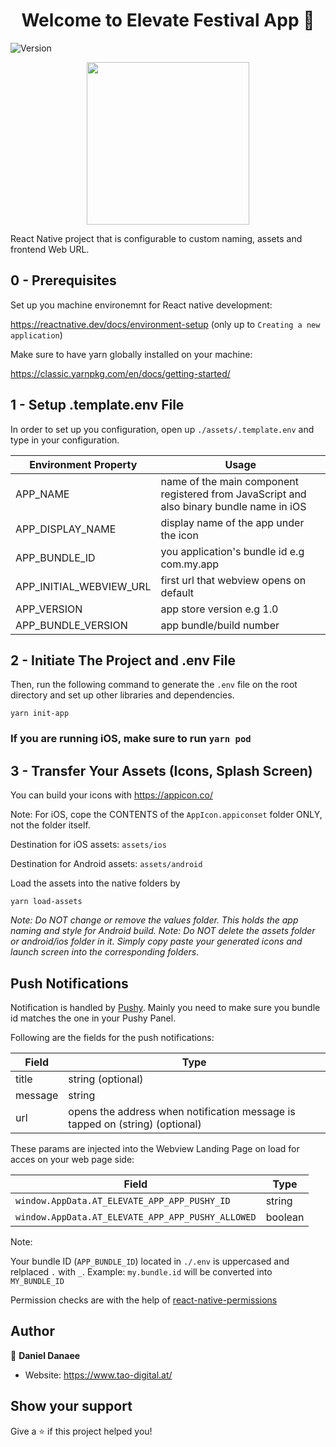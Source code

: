 <h1 align="center">Welcome to Elevate Festival App 🎉</h1>

<p>

<img  alt="Version"  src="https://img.shields.io/badge/version-1.0-blue.svg?cacheSeconds=2592000" />

</p>

<p align="center">
  <img width="260"   src="https://www.oeticket.com/obj/media/AT-eventim/galery/222x222/e/elevate-festival-tickets-m.jpg" >
</p>

React Native project that is configurable to custom naming, assets and frontend Web URL.

## 0 - Prerequisites

Set up you machine environemnt for React native development:

https://reactnative.dev/docs/environment-setup (only up to `Creating a new application`)

Make sure to have yarn globally installed on your machine:

https://classic.yarnpkg.com/en/docs/getting-started/

## 1 - Setup .template.env File

In order to set up you configuration, open up `./assets/.template.env` and type in your configuration.

| Environment Property    | Usage                                                                                    |
| ----------------------- | ---------------------------------------------------------------------------------------- |
| APP_NAME                | name of the main component registered from JavaScript and also binary bundle name in iOS |
| APP_DISPLAY_NAME        | display name of the app under the icon                                                   |
| APP_BUNDLE_ID           | you application's bundle id e.g com.my.app                                               |
| APP_INITIAL_WEBVIEW_URL | first url that webview opens on default                                                  |
| APP_VERSION             | app store version e.g 1.0                                                                |
| APP_BUNDLE_VERSION      | app bundle/build number                                                                  |

## 2 - Initiate The Project and .env File

Then, run the following command to generate the `.env` file on the root directory and set up other libraries and dependencies.

`yarn init-app`

### If you are running iOS, make sure to run `yarn pod`

## 3 - Transfer Your Assets (Icons, Splash Screen)

You can build your icons with https://appicon.co/

Note: For iOS, cope the CONTENTS of the `AppIcon.appiconset` folder ONLY, not the folder itself.

Destination for iOS assets: `assets/ios`

Destination for Android assets: `assets/android`

Load the assets into the native folders by

`yarn load-assets`

_Note: Do NOT change or remove the values folder. This holds the app naming and style for Android build.
Note: Do NOT delete the assets folder or android/ios folder in it. Simply copy paste your generated icons and launch screen into the corresponding folders._

## Push Notifications

Notification is handled by [Pushy](https://pushy.me/docs/additional-platforms/react-native). Mainly you need to make sure you bundle id matches the one in your Pushy Panel.

Following are the fields for the push notifications:

| Field   | Type                                                                         |
| ------- | ---------------------------------------------------------------------------- |
| title   | string (optional)                                                            |
| message | string                                                                       |
| url     | opens the address when notification message is tapped on (string) (optional) |

These params are injected into the Webview Landing Page on load for acces on your web page side:

| Field                              | Type    |
| ---------------------------------- | ------- |
| `window.AppData.AT_ELEVATE_APP_APP_PUSHY_ID`      | string  |
| `window.AppData.AT_ELEVATE_APP_APP_PUSHY_ALLOWED` | boolean |


Note:

Your bundle ID (`APP_BUNDLE_ID`) located in `./.env` is uppercased and relplaced `.` with `_`. Example: `my.bundle.id` will be converted into `MY_BUNDLE_ID`

Permission checks are with the help of [react-native-permissions](https://github.com/zoontek/react-native-permissions)

## Author

👤 **Daniel Danaee**

- Website: https://www.tao-digital.at/

## Show your support

Give a ⭐️ if this project helped you!

